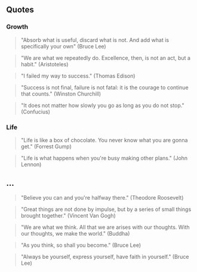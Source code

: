 ## Quotes

### Growth
> "Absorb what is useful, discard what is not. And add what is specifically your own" (Bruce Lee)

> "We are what we repeatedly do. Excellence, then, is not an act, but a habit." (Aristoteles) 

> "I failed my way to success." (Thomas Edison)

> "Success is not final, failure is not fatal: it is the courage to continue that counts." (Winston Churchill)

> "It does not matter how slowly you go as long as you do not stop." (Confucius)

### Life
> "Life is like a box of chocolate. You never know what you are gonna get." (Forrest Gump)

> "Life is what happens when you're busy making other plans." (John Lennon)

## ... 
> "Believe you can and you're halfway there." (Theodore Roosevelt)

> "Great things are not done by impulse, but by a series of small things brought together." (Vincent Van Gogh)

> "We are what we think. All that we are arises with our thoughts. With our thoughts, we make the world." (Buddha)

> "As you think, so shall you become." (Bruce Lee)

> "Always be yourself, express yourself, have faith in yourself." (Bruce Lee)